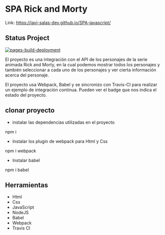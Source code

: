 # SPA Rick and Morty

Link: https://javi-salas-dev.github.io/SPA-javascript/

## Status Project
[![pages-build-deployment](https://github.com/Javi-Salas-Dev/SPA-javascript/actions/workflows/pages/pages-build-deployment/badge.svg)](https://github.com/Javi-Salas-Dev/SPA-javascript/actions/workflows/pages/pages-build-deployment)


El proyecto es una integración con el API de los personajes de la serie animada Rick and Morty, en la cual podemos mostrar todos los personajes y también seleccionar a cada uno de los personajes y ver cierta información acerca del personaje.

El proyecto usa Webpack, Babel y se sincronizo con Travis-CI para realizar un ejemplo de integración continua. Pueden ver el badge que nos indica el estado del proyecto.


## clonar proyecto

- instalar las dependencias utilizadas en el proyecto

npm i

- Instalar los plugin de webpack para Html y Css

npm i webpack 

- Instalar babel

npm i babel


## Herramientas

- Html
- Css
- JavaScript
- NodeJS
- Babel
- Webpack
- Travis CI